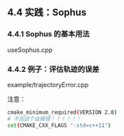 

## 4.4 实践：Sophus

### 4.4.1 Sophus 的基本用法
useSophus.cpp


### 4.4.2 例子：评估轨迹的误差
example/trajectoryError.cpp

注意：
```bash
cmake_minimum_required(VERSION 2.8)
# 不加这个会报错！！！！！！
set(CMAKE_CXX_FLAGS "-std=c++11")
```

